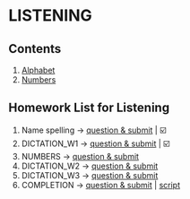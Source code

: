# LISTENING
## Contents
1. [Alphabet](https://github.com/S-ROLL/notebook.language/blob/main/BASIC%20IELTS_29/Listening/alphabet.md)
2. [Numbers](https://github.com/S-ROLL/notebook.language/blob/main/BASIC%20IELTS_29/Listening/numbers.md)
## Homework List for Listening
1. Name spelling -> [question & submit](https://docs.google.com/forms/d/e/1FAIpQLSe4P7R6RqjYdxyYSroniGPYZm9vxJiHoDSBZCsKGKocVVnlgA/viewform) | ☑️
2. DICTATION_W1 -> [question & submit](https://docs.google.com/forms/d/e/1FAIpQLSc5ROsll_3bt43znSO026kTc6Od-GpZfWJkgs03wiIgyidNNA/viewform) | ☑️
3. NUMBERS -> [question & submit](https://docs.google.com/forms/d/e/1FAIpQLSd2ed9zISv-Ns4mod6j-jcUp-o68UdCQ6gi1Nqm3UUrwl9qAQ/viewform)
4. DICTATION_W2 -> [question & submit](https://docs.google.com/forms/d/e/1FAIpQLSdxAJLB0b1feJF1R9iJeDaODEpJ12wPOjOvljv0BG99_KiavQ/viewform)
5. DICTATION_W3 -> [question & submit](https://docs.google.com/forms/d/e/1FAIpQLSe2ok1nUDi3TYmm8I13Nrya1_9-KQ8PMHU_STqbOmHIqliGfQ/viewform)
6. COMPLETION -> [question & submit](https://docs.google.com/forms/d/e/1FAIpQLSd2UgugjiPg1qni6d9zEfAcBSMIGag97FH_dZ0yJP8abIBt6A/viewform) | [script](https://docs.google.com/document/d/1Ik-rSuUsTcNDsXKd07YEjJehrj8shXRBm4UVLbdJiUM/edit?fbclid=IwZXh0bgNhZW0CMTAAAR30kDJkxTjQsAdjQkTO4oFYQRKqAPVj_uQCQQe3Ob2K7abuh7g_X-6I98g_aem_FdiYGwpWWqVOCTa_h_OUlA)
